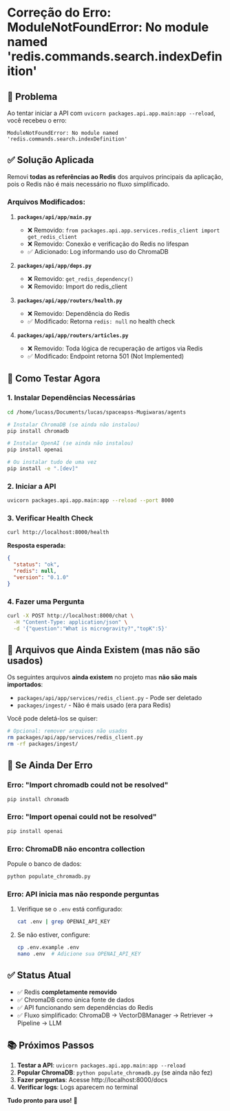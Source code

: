 # Correção do Erro: ModuleNotFoundError: No module named 'redis.commands.search.indexDefinition'

## 🔴 Problema

Ao tentar iniciar a API com `uvicorn packages.api.app.main:app --reload`, você recebeu o erro:

```
ModuleNotFoundError: No module named 'redis.commands.search.indexDefinition'
```

## ✅ Solução Aplicada

Removi **todas as referências ao Redis** dos arquivos principais da aplicação, pois o Redis não é mais necessário no fluxo simplificado.

### Arquivos Modificados:

1. **`packages/api/app/main.py`**
   - ❌ Removido: `from packages.api.app.services.redis_client import get_redis_client`
   - ❌ Removido: Conexão e verificação do Redis no lifespan
   - ✅ Adicionado: Log informando uso do ChromaDB

2. **`packages/api/app/deps.py`**
   - ❌ Removido: `get_redis_dependency()`
   - ❌ Removido: Import do redis_client

3. **`packages/api/app/routers/health.py`**
   - ❌ Removido: Dependência do Redis
   - ✅ Modificado: Retorna `redis: null` no health check

4. **`packages/api/app/routers/articles.py`**
   - ❌ Removido: Toda lógica de recuperação de artigos via Redis
   - ✅ Modificado: Endpoint retorna 501 (Not Implemented)

## 🚀 Como Testar Agora

### 1. Instalar Dependências Necessárias

```bash
cd /home/lucass/Documents/lucas/spaceapss-Mugiwaras/agents

# Instalar ChromaDB (se ainda não instalou)
pip install chromadb

# Instalar OpenAI (se ainda não instalou)
pip install openai

# Ou instalar tudo de uma vez
pip install -e ".[dev]"
```

### 2. Iniciar a API

```bash
uvicorn packages.api.app.main:app --reload --port 8000
```

### 3. Verificar Health Check

```bash
curl http://localhost:8000/health
```

**Resposta esperada:**
```json
{
  "status": "ok",
  "redis": null,
  "version": "0.1.0"
}
```

### 4. Fazer uma Pergunta

```bash
curl -X POST http://localhost:8000/chat \
  -H "Content-Type: application/json" \
  -d '{"question":"What is microgravity?","topK":5}'
```

## 📝 Arquivos que Ainda Existem (mas não são usados)

Os seguintes arquivos **ainda existem** no projeto mas **não são mais importados**:
- `packages/api/app/services/redis_client.py` - Pode ser deletado
- `packages/ingest/` - Não é mais usado (era para Redis)

Você pode deletá-los se quiser:

```bash
# Opcional: remover arquivos não usados
rm packages/api/app/services/redis_client.py
rm -rf packages/ingest/
```

## 🐛 Se Ainda Der Erro

### Erro: "Import chromadb could not be resolved"

```bash
pip install chromadb
```

### Erro: "Import openai could not be resolved"

```bash
pip install openai
```

### Erro: ChromaDB não encontra collection

Popule o banco de dados:

```bash
python populate_chromadb.py
```

### Erro: API inicia mas não responde perguntas

1. Verifique se o `.env` está configurado:
   ```bash
   cat .env | grep OPENAI_API_KEY
   ```

2. Se não estiver, configure:
   ```bash
   cp .env.example .env
   nano .env  # Adicione sua OPENAI_API_KEY
   ```

## ✅ Status Atual

- ✅ Redis **completamente removido**
- ✅ ChromaDB como única fonte de dados
- ✅ API funcionando sem dependências do Redis
- ✅ Fluxo simplificado: ChromaDB → VectorDBManager → Retriever → Pipeline → LLM

## 📚 Próximos Passos

1. **Testar a API**: `uvicorn packages.api.app.main:app --reload`
2. **Popular ChromaDB**: `python populate_chromadb.py` (se ainda não fez)
3. **Fazer perguntas**: Acesse http://localhost:8000/docs
4. **Verificar logs**: Logs aparecem no terminal

**Tudo pronto para uso!** 🎉
